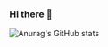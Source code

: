 ### Hi there 👋

![Anurag's GitHub stats](https://github-readme-stats.vercel.app/api?username=ImmortalXO&show_icons=true&theme=radical)

<!--
**ImmortalXO/ImmortalXO** is a ✨ _special_ ✨ repository because its `README.md` (this file) appears on your GitHub profile.

Here are some ideas to get you started:

- 🔭 I’m currently working on ...
- 🌱 I’m currently learning ...
- 👯 I’m looking to collaborate on ...
- 🤔 I’m looking for help with ...
- 💬 Ask me about ...
- 📫 How to reach me: ...
- 😄 Pronouns: ...
- ⚡ Fun fact: ...
-->
